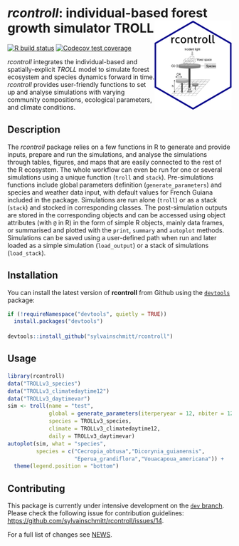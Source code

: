 # *rcontroll*: individual-based forest growth simulator TROLL <img src='man/figures/logo.png' align="right" height="200" />

<!-- sticker("~/Téléchargements/TROLL.png", package="rcontroll", p_size=20, s_x=1, s_y = 0.85, s_width=.6, p_y = 1.6, filename="inst/figures/logo.png", h_color = "darkblue", h_fill = "white", p_color = "black") -->

[![R build status](https://github.com/sylvainschmitt/rcontroll/workflows/R-CMD-check/badge.svg)](https://github.com/sylvainschmitt/rcontroll/actions)
[![Codecov test coverage](https://codecov.io/gh/sylvainschmitt/rcontroll/branch/master/graph/badge.svg)](https://codecov.io/gh/sylvainschmitt/rcontroll?branch=master)

*rcontroll* integrates the individual-based  and spatially-explicit *TROLL* model to simulate forest ecosystem and species dynamics forward in time.
*rcontroll* provides user-friendly functions to set up and analyse simulations with varying community compositions, ecological parameters, and climate conditions.

## Description

The *rcontroll* package relies on a few functions in R to generate and provide inputs, prepare and run the simulations, 
and analyse the simulations through tables, figures, and maps that are easily connected to the rest of the R ecosystem.
The whole workflow can even be run for one or several simulations using a unique function (`troll` and `stack`). 
Pre-simulations functions include global parameters definition (`generate_parameters`) and species and weather data input, with default values for French Guiana included in the package. 
Simulations are run alone (`troll`) or as a stack (`stack`) and stocked in corresponding classes.
The post-simulation outputs are stored in the corresponding objects and can be accessed using object attributes (with `@` in R) in the form of simple R objects, mainly data frames, 
or summarised and plotted with the `print`, `summary` and `autoplot` methods. 
Simulations can be saved using a user-defined path when run and later loaded as a simple simulation (`load_output`) or a stack of simulations (`load_stack`).

## Installation

You can install the latest version of **rcontroll** from Github using the [`devtools`](https://github.com/hadley/devtools) package:

``` r
if (!requireNamespace("devtools", quietly = TRUE))
  install.packages("devtools")

devtools::install_github("sylvainschmitt/rcontroll")
```

## Usage

```r
library(rcontroll)
data("TROLLv3_species")
data("TROLLv3_climatedaytime12")
data("TROLLv3_daytimevar")
sim <- troll(name = "test",
             global = generate_parameters(iterperyear = 12, nbiter = 12*1),
             species = TROLLv3_species,
             climate = TROLLv3_climatedaytime12,
             daily = TROLLv3_daytimevar)
autoplot(sim, what = "species", 
         species = c("Cecropia_obtusa","Dicorynia_guianensis",
                     "Eperua_grandiflora","Vouacapoua_americana")) +
  theme(legend.position = "bottom")
```

## Contributing

This package is currently under intensive development on the [`dev` branch](https://github.com/sylvainschmitt/rcontroll/tree/dev).
Please check the following issue for contribution guidelines: https://github.com/sylvainschmitt/rcontroll/issues/14.

For a full list of changes see [NEWS](https://github.com/sylvainschmitt/rcontroll/blob/main/NEWS.md).
